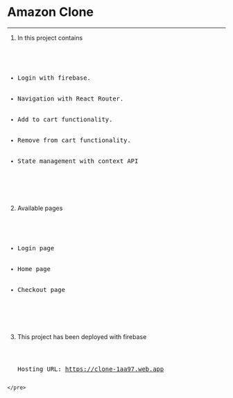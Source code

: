 <h1>Amazon Clone</h1>
<hr>

  1) In this project contains
  <pre>
    <ul>
      <li>Login with firebase.</li>
      <li>Navigation with React Router.</li>
      <li>Add to cart functionality.</li>
      <li>Remove from cart functionality.</li>
      <li>State management with context API</li>
    </ul>
  </pre>
  
  2) Available pages
  <pre>
    <ul>
      <li>Login page</li>
      <li>Home page</li>
      <li>Checkout page</li>
    </ul>
  </pre>
  
  3) This project has been deployed with firebase 
    <pre>
    
      Hosting URL: https://clone-1aa97.web.app
      
    </pre>
